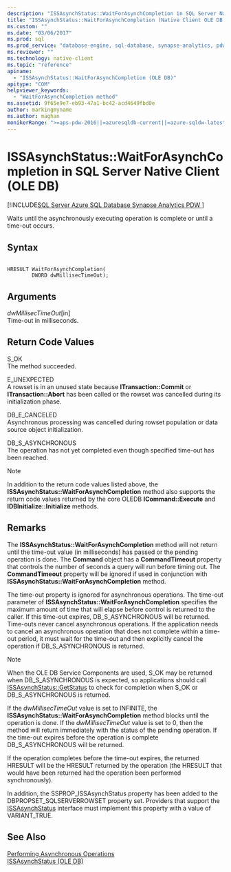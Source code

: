 ```yaml
---
description: "ISSAsynchStatus::WaitForAsynchCompletion in SQL Server Native Client (OLE DB)"
title: "ISSAsynchStatus::WaitForAsynchCompletion (Native Client OLE DB provider) | Microsoft Docs"
ms.custom: ""
ms.date: "03/06/2017"
ms.prod: sql
ms.prod_service: "database-engine, sql-database, synapse-analytics, pdw"
ms.reviewer: ""
ms.technology: native-client
ms.topic: "reference"
apiname: 
  - "ISSAsynchStatus::WaitForAsynchCompletion (OLE DB)"
apitype: "COM"
helpviewer_keywords: 
  - "WaitForAsynchCompletion method"
ms.assetid: 9f65e9e7-eb93-47a1-bc42-acd4649fbd0e
author: markingmyname
ms.author: maghan
monikerRange: ">=aps-pdw-2016||=azuresqldb-current||=azure-sqldw-latest||>=sql-server-2016||>=sql-server-linux-2017||=azuresqldb-mi-current"
---
```

# ISSAsynchStatus::WaitForAsynchCompletion in SQL Server Native Client (OLE DB)
[!INCLUDE[SQL Server Azure SQL Database Synapse Analytics PDW ](../../includes/applies-to-version/sql-asdb-asdbmi-asa-pdw.md)]

  Waits until the asynchronously executing operation is complete or until a time-out occurs.  
  
## Syntax  
  
```  
  
HRESULT WaitForAsynchCompletion(   
        DWORD dwMillisecTimeOut);  
```  
  
## Arguments  
 *dwMillisecTimeOut*[in]  
 Time-out in milliseconds.  
  
## Return Code Values  
 S_OK  
 The method succeeded.  
  
 E_UNEXPECTED  
 A rowset is in an unused state because **ITransaction::Commit** or **ITransaction::Abort** has been called or the rowset was cancelled during its initialization phase.  
  
 DB_E_CANCELED  
 Asynchronous processing was cancelled during rowset population or data source object initialization.  
  
 DB_S_ASYNCHRONOUS  
 The operation has not yet completed even though specified time-out has been reached.  
  
> [!NOTE]  
>  In addition to the return code values listed above, the **ISSAsynchStatus::WaitForAsynchCompletion** method also supports the return code values returned by the core OLEDB **ICommand::Execute** and **IDBInitialize::Initialize** methods.  
  
## Remarks  
 The **ISSAsynchStatus::WaitForAsynchCompletion** method will not return until the time-out value (in milliseconds) has passed or the pending operation is done. The **Command** object has a **CommandTimeout** property that controls the number of seconds a query will run before timing out. The **CommandTimeout** property will be ignored if used in conjunction with **ISSAsynchStatus::WaitForAsynchCompletion** method.  
  
 The time-out property is ignored for asynchronous operations. The time-out parameter of **ISSAsynchStatus::WaitForAsynchCompletion** specifies the maximum amount of time that will elapse before control is returned to the caller. If this time-out expires, DB_S_ASYNCHRONOUS will be returned. Time-outs never cancel asynchronous operations. If the application needs to cancel an asynchronous operation that does not complete within a time-out period, it must wait for the time-out and then explicitly cancel the operation if DB_S_ASYNCHRONOUS is returned.  
  
> [!NOTE]  
>  When the OLE DB Service Components are used, S_OK may be returned when DB_S_ASYNCHRONOUS is expected, so applications should call [ISSAsynchStatus::GetStatus](../../relational-databases/native-client-ole-db-interfaces/issasynchstatus-getstatus-ole-db.md) to check for completion when S_OK or DB_S_ASYNCHRONOUS is returned.  
  
 If the *dwMillisecTimeOut* value is set to INFINITE, the **ISSAsynchStatus::WaitForAsynchCompletion** method blocks until the operation is done. If the *dwMillisecTimeOut* value is set to 0, then the method will return immediately with the status of the pending operation. If the time-out expires before the operation is complete DB_S_ASYNCHRONOUS will be returned.  
  
 If the operation completes before the time-out expires, the returned HRESULT will be the HRESULT returned by the operation (the HRESULT that would have been returned had the operation been performed synchronously).  
  
 In addition, the SSPROP_ISSAsynchStatus property has been added to the DBPROPSET_SQLSERVERROWSET property set. Providers that support the [ISSAsynchStatus](../../relational-databases/native-client-ole-db-interfaces/issasynchstatus-ole-db.md) interface must implement this property with a value of VARIANT_TRUE.  
  
## See Also  
 [Performing Asynchronous Operations](../../relational-databases/native-client/features/performing-asynchronous-operations.md)   
 [ISSAsynchStatus &#40;OLE DB&#41;](../../relational-databases/native-client-ole-db-interfaces/issasynchstatus-ole-db.md)  
  
  
